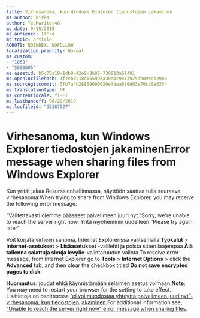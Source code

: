 ```yaml
---
title: Virhesanoma, kun Windows Explorer tiedostojen jakaminen
ms.author: kirks
author: Techwriter40
ms.date: 9/19/2018
ms.audience: ITPro
ms.topic: article
ROBOTS: NOINDEX, NOFOLLOW
localization_priority: Normal
ms.custom:
- "1059"
- "5800005"
ms.assetid: b5c75a18-1db8-42e9-8b95-730913a61491
ms.openlocfilehash: 1f7eb3218d555993a39a0c9313925db09eab29e5
ms.sourcegitcommit: 5fb7a4b28859690020efdea630d03e70cc0e6334
ms.translationtype: MT
ms.contentlocale: fi-FI
ms.lasthandoff: 06/28/2019
ms.locfileid: "35387927"
---
```

# <a name="error-message-when-sharing-files-from-windows-explorer"></a><span data-ttu-id="76b9f-102">Virhesanoma, kun Windows Explorer tiedostojen jakaminen</span><span class="sxs-lookup"><span data-stu-id="76b9f-102">Error message when sharing files from Windows Explorer</span></span>

<span data-ttu-id="76b9f-103">Kun yrität jakaa Resurssienhallinnassa, näyttöön saattaa tulla seuraava virhesanoma:</span><span class="sxs-lookup"><span data-stu-id="76b9f-103">When trying to share from Windows Explorer, you may receive the following error message:</span></span>
  
<span data-ttu-id="76b9f-104">”Valitettavasti olemme päässeet palvelimeen juuri nyt.</span><span class="sxs-lookup"><span data-stu-id="76b9f-104">"Sorry, we're unable to reach the server right now.</span></span> <span data-ttu-id="76b9f-105">Yritä myöhemmin uudelleen ”</span><span class="sxs-lookup"><span data-stu-id="76b9f-105">Please try again later"</span></span>
  
<span data-ttu-id="76b9f-106">Voit korjata virheen sanoma, Internet Explorerissa valitsemalla **Työkalut** \> **Internet-asetukset** \> **Lisäasetukset** -välilehti ja poista sitten laajempaa **Älä tallenna salattuja sivuja levylle**-valintaruudun valinta.</span><span class="sxs-lookup"><span data-stu-id="76b9f-106">To resolve error message, from Internet Explorer go to **Tools** \> **Internet Options** \> click the **Advanced** tab, and then clear the checkbox titled **Do not save encrypted pages to disk**.</span></span>
  
 <span data-ttu-id="76b9f-107">**Huomautus**: joudut ehkä käynnistämään selaimen asetus voimaan.</span><span class="sxs-lookup"><span data-stu-id="76b9f-107">**Note**: You may need to restart your browser for the setting to take effect.</span></span> <span data-ttu-id="76b9f-108">Lisätietoja on osoitteessa [”ei voi muodostaa yhteyttä palvelimeen juuri nyt”-virhesanoma, kun tiedostojen jakaminen](https://go.microsoft.com/fwlink/?linkid=2022914).</span><span class="sxs-lookup"><span data-stu-id="76b9f-108">For additional information see, ["Unable to reach the server right now" error message when sharing files](https://go.microsoft.com/fwlink/?linkid=2022914).</span></span>
  